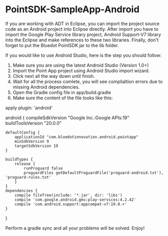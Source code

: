 PointSDK-SampleApp-Android
==========================
If you are working with ADT in Eclipse, you can import the project source code as an Android project into Eclipse directly. After import you have to import the Google Play Service library project, Android Support-V7 library into the Eclipse and make references to these two libraries. Finally,  don't forget to put the Bluedot PointSDK jar to the lib folder. 

If you would like to use Android Studio, here is the step you should follow:

1. Make sure you are using the latest Android Studio (Version 1.0+)
2. Import the Point App project using Android Studio import wizard.
3. Click next all the way down until finish. 
4. Wait for all the process comlete, you will see complialtion errors due to missing Android dependencies.
5. Open the Gradle config file in app/build.gradle
6. Make sure the content of the file looks like this:

apply plugin: 'android'

android {
    compileSdkVersion "Google Inc.:Google APIs:19"
    buildToolsVersion "20.0.0"
    
    defaultConfig {
        applicationId "com.bluedotinnovation.android.pointapp"
        minSdkVersion 9
        targetSdkVersion 19
    }
    
    buildTypes {
        release {
            runProguard false
            proguardFiles getDefaultProguardFile('proguard-android.txt'), 'proguard-rules.txt'
        }
    }
    dependencies {
        compile fileTree(include: '*.jar', dir: 'libs')
        compile 'com.google.android.gms:play-services:4.2.42'
        compile 'com.android.support:appcompat-v7:19.0.+'
    }
}

Perform a gradle sync and all your problems will be solved. Enjoy!
